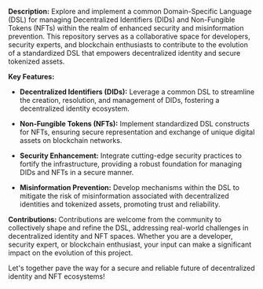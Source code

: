 **Description:**
Explore and implement a common Domain-Specific Language (DSL) for managing Decentralized Identifiers (DIDs) and Non-Fungible Tokens (NFTs) within the realm of enhanced security and misinformation prevention. This repository serves as a collaborative space for developers, security experts, and blockchain enthusiasts to contribute to the evolution of a standardized DSL that empowers decentralized identity and secure tokenized assets.

**Key Features:**
- **Decentralized Identifiers (DIDs):** Leverage a common DSL to streamline the creation, resolution, and management of DIDs, fostering a decentralized identity ecosystem.
  
- **Non-Fungible Tokens (NFTs):** Implement standardized DSL constructs for NFTs, ensuring secure representation and exchange of unique digital assets on blockchain networks.

- **Security Enhancement:** Integrate cutting-edge security practices to fortify the infrastructure, providing a robust foundation for managing DIDs and NFTs in a secure manner.

- **Misinformation Prevention:** Develop mechanisms within the DSL to mitigate the risk of misinformation associated with decentralized identities and tokenized assets, promoting trust and reliability.

**Contributions:**
Contributions are welcome from the community to collectively shape and refine the DSL, addressing real-world challenges in decentralized identity and NFT spaces. Whether you are a developer, security expert, or blockchain enthusiast, your input can make a significant impact on the evolution of this project.

Let's together pave the way for a secure and reliable future of decentralized identity and NFT ecosystems!
